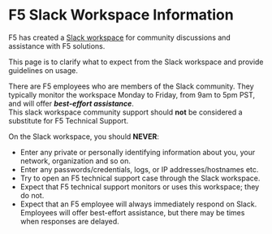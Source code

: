 # F5 Slack Workspace Information

F5 has created a [Slack workspace](https://f5cloudsolutions.herokuapp.com) for community discussions and assistance with F5 solutions.  

This page is to clarify what to expect from the Slack workspace and provide guidelines on usage.  

There are F5 employees who are members of the Slack community. They typically monitor the workspace Monday to Friday, from 9am to 5pm PST, and will offer ***best-effort assistance***.  
This slack workspace community support should **not** be considered a substitute for F5 Technical Support.  

On the Slack workspace, you should **NEVER**:

- Enter any private or personally identifying information about you, your network, organization and so on.
- Enter any passwords/credentials, logs, or IP addresses/hostnames etc.
- Try to open an F5 technical support case through the Slack workspace.
- Expect that F5 technical support monitors or uses this workspace; they do not.
- Expect that an F5 employee will always immediately respond on Slack. Employees will offer best-effort assistance, but there may be times when responses are delayed.
